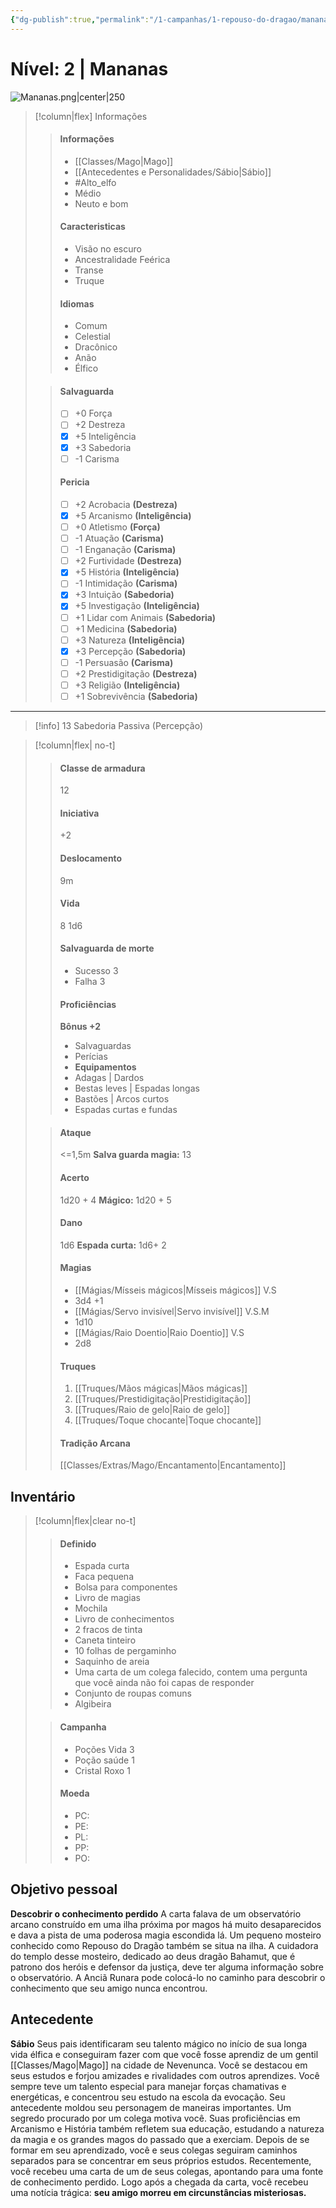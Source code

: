 ```yaml
---
{"dg-publish":true,"permalink":"/1-campanhas/1-repouso-do-dragao/mananas-ficha/","tags":["Meu-Personagem","Alto_elfo"]}
---
```



# Nível: 2 | Mananas

![Mananas.png|center|250](/img/user/Arquivos/Mananas.png)

> [!column|flex] Informações
>> #### Informações
>>  - [[Classes/Mago\|Mago]]
>>  - [[Antecedentes e Personalidades/Sábio\|Sábio]]
>>  - #Alto_elfo 
>>  - Médio
>>  - Neuto e bom
>>
>> #### Caracteristicas
>> - Visão no escuro
>> - Ancestralidade Feérica 
>> - Transe
>> - Truque
>> 
>> #### Idiomas
>> - Comum
>> - Celestial
>> - Dracônico
>> - Anão
>> - Élfico
>
>> #### Salvaguarda
>> - [ ] +0 Força
>> - [ ] +2 Destreza
>> - [x] +5 Inteligência
>> - [x] +3 Sabedoria
>> - [ ] -1 Carisma
>>
>> #### Pericia
>> - [ ] +2 Acrobacia **(Destreza)**
>> - [x] +5 Arcanismo **(Inteligência)**
>> - [ ] +0 Atletismo **(Força)**
>> - [ ] -1 Atuação **(Carisma)**
>> - [ ] -1 Enganação **(Carisma)**
>> - [ ] +2 Furtividade **(Destreza)**
>> - [x] +5 História **(Inteligência)**
>> - [ ] -1 Intimidação **(Carisma)**
>> - [x] +3 Intuição **(Sabedoria)**
>> - [x] +5 Investigação **(Inteligência)**
>> - [ ] +1 Lidar com Animais **(Sabedoria)**
>> - [ ] +1 Medicina **(Sabedoria)**
>> - [ ] +3 Natureza **(Inteligência)**
>> - [x] +3 Percepção **(Sabedoria)**
>> - [ ] -1 Persuasão **(Carisma)**
>> - [ ] +2 Prestidigitação **(Destreza)**
>> - [ ] +3 Religião **(Inteligência)**
>> - [ ] +1 Sobrevivência **(Sabedoria)**

___
> [!info] 13 Sabedoria Passiva (Percepção)

> [!column|flex| no-t]
>> #### Classe de armadura
>> 12
>>
>> #### Iniciativa
>> +2
>>
>> #### Deslocamento
>> 9m
>>
>> #### Vida
>> 8
>> 1d6
>> 
>> #### Salvaguarda de morte
>> - Sucesso 3
>> - Falha 3 
>> #### Proficiências
>> **Bônus +2**
>> - Salvaguardas
>> - Perícias
>> - **Equipamentos**
>> 	- Adagas | Dardos
>> 	- Bestas leves | Espadas longas
>> 	- Bastões | Arcos curtos
>> 	- Espadas curtas e fundas
>
>> #### Ataque
>> <=1,5m
>> **Salva guarda magia:** 13
>>
>> #### Acerto
>> 1d20 + 4
>> **Mágico:** 1d20 + 5
>>
>> #### Dano
>> 1d6 
>> **Espada curta:** 1d6+ 2
>>
>> #### Magias
>> - [[Mágias/Mísseis mágicos\|Mísseis mágicos]] V.S
>> 	- 3d4 +1
>> - [[Mágias/Servo invisível\|Servo invisível]] V.S.M
>> 	- 1d10
>> - [[Mágias/Raio Doentio\|Raio Doentio]] V.S
>> 	- 2d8
>>
>> #### Truques
>> 1. [[Truques/Mãos mágicas\|Mãos mágicas]]
>> 2. [[Truques/Prestidigitação\|Prestidigitação]]
>> 3. [[Truques/Raio de gelo\|Raio de gelo]]
>> 4. [[Truques/Toque chocante\|Toque chocante]]
>>
>> #### Tradição Arcana
>> [[Classes/Extras/Mago/Encantamento\|Encantamento]]
>> 

## Inventário
> [!column|flex|clear no-t] 
>
>> #### Definido
>> - Espada curta
>> - Faca pequena
>> - Bolsa para componentes
>> - Livro de magias
>> - Mochila 
>> - Livro de conhecimentos
>> - 2 fracos de tinta
>> - Caneta tinteiro
>> - 10 folhas de pergaminho
>> - Saquinho de areia
>> - Uma carta de um colega falecido, contem uma pergunta que você ainda não foi capas de responder
>> - Conjunto de roupas comuns
>> - Algibeira
>
>> #### Campanha
>> - Poções Vida 3
>> - Poção saúde 1
>> - Cristal Roxo 1
>>
>> #### Moeda
>> - PC: 
>> - PE: 
>> - PL: 
>> - PP: 
>> - PO: 

## Objetivo pessoal
**Descobrir o conhecimento perdido**
A carta falava de um observatório arcano construído em uma ilha próxima por magos há muito desaparecidos e dava a pista de uma poderosa magia escondida lá. Um pequeno mosteiro conhecido como Repouso do Dragão também se situa na ilha. A cuidadora do templo desse mosteiro, dedicado ao deus dragão Bahamut, que é patrono dos heróis e defensor da justiça, deve ter alguma informação sobre o observatório. A Anciã Runara pode colocá-lo no caminho para descobrir o conhecimento que seu amigo nunca encontrou.

## Antecedente
**Sábio**
Seus pais identificaram seu talento mágico no início de sua longa vida élfica e conseguiram fazer com que você fosse aprendiz de um gentil [[Classes/Mago\|Mago]] na cidade de Nevenunca. Você se destacou em seus estudos e forjou amizades e rivalidades com outros aprendizes. Você sempre teve um talento especial para manejar forças chamativas e energéticas, e concentrou seu estudo na escola da evocação. Seu antecedente moldou seu personagem de maneiras importantes. Um segredo procurado por um colega motiva você. Suas proficiências em Arcanismo e História também refletem sua educação, estudando a natureza da magia e os grandes magos do passado que a exerciam. Depois de se formar em seu aprendizado, você e seus colegas seguiram caminhos separados para se concentrar em seus próprios estudos. Recentemente, você recebeu uma carta de um de seus colegas, apontando para uma fonte de conhecimento perdido. Logo após a chegada da carta, você recebeu uma notícia trágica: **seu amigo morreu em circunstâncias misteriosas.**